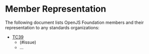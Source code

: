# Member Representation

The following document lists OpenJS Foundation members and their representation to any standards organizations:

* [TC39]
  * <firstname> <lastname> (#issue)
  * ...

[TC39]: https://github.com/tc39
